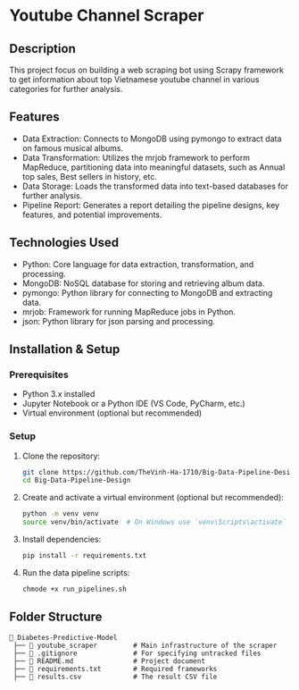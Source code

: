# Youtube Channel Scraper

## Description

This project focus on building a web scraping bot using Scrapy framework to get information about top Vietnamese youtube channel in various categories for further analysis.

## Features

- Data Extraction: Connects to MongoDB using pymongo to extract data on famous musical albums.
- Data Transformation: Utilizes the mrjob framework to perform MapReduce, partitioning data into meaningful datasets, such as Annual top sales, Best sellers in history, etc.
- Data Storage: Loads the transformed data into text-based databases for further analysis.
- Pipeline Report: Generates a report detailing the pipeline designs, key features, and potential improvements.

## Technologies Used

- Python: Core language for data extraction, transformation, and processing.
- MongoDB: NoSQL database for storing and retrieving album data.
- pymongo: Python library for connecting to MongoDB and extracting data.
- mrjob: Framework for running MapReduce jobs in Python.
- json: Python library for json parsing and processing.

## Installation & Setup

### Prerequisites

- Python 3.x installed
- Jupyter Notebook or a Python IDE (VS Code, PyCharm, etc.)
- Virtual environment (optional but recommended)

### Setup

1. Clone the repository:

   ```sh
   git clone https://github.com/TheVinh-Ha-1710/Big-Data-Pipeline-Design.git
   cd Big-Data-Pipeline-Design
   ```

2. Create and activate a virtual environment (optional but recommended):

   ```sh
   python -m venv venv
   source venv/bin/activate  # On Windows use `venv\Scripts\activate`
   ```

3. Install dependencies:

   ```sh
   pip install -r requirements.txt
   ```

4. Run the data pipeline scripts:

   ```sh
   chmode +x run_pipelines.sh
   ```

## Folder Structure

```
📂 Diabetes-Predictive-Model
 ├── 📂 youtube_scraper         # Main infrastructure of the scraper
 ├── 📜 .gitignore              # For specifying untracked files
 ├── 📜 README.md               # Project document
 ├── 📜 requirements.txt        # Required frameworks
 ├── 📜 results.csv             # The result CSV file
```
